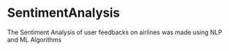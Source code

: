 # SentimentAnalysis

The Sentiment Analysis of user feedbacks on airlines was made using NLP and ML Algorithms
